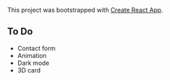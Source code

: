 This project was bootstrapped with [Create React App](https://github.com/facebook/create-react-app).


## To Do
- Contact form
- Animation
- Dark mode
- 3D card


